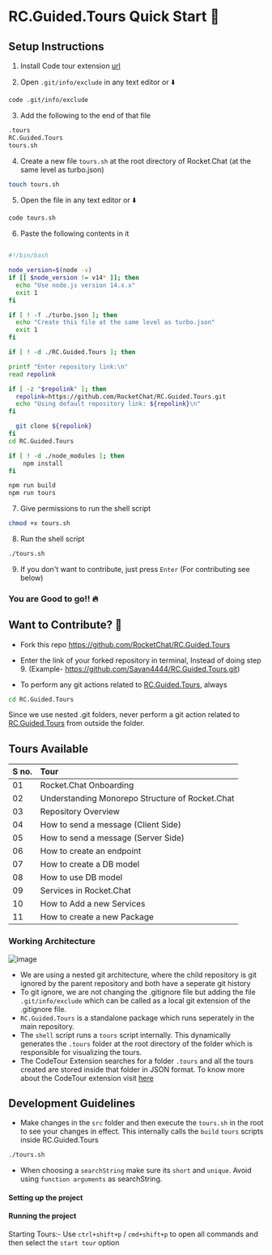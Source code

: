 # RC.Guided.Tours Quick Start 🚀

##  Setup Instructions

1. Install Code tour extension [url](https://marketplace.visualstudio.com/items?itemName=vsls-contrib.codetour)

2. Open `.git/info/exclude` in any text editor or ⬇️
```bash
code .git/info/exclude
```
3. Add the following to the end of that file 
```bash
.tours
RC.Guided.Tours
tours.sh
```
4. Create a new file `tours.sh` at the root directory of Rocket.Chat (at the same level as turbo.json)

```bash
touch tours.sh
``` 

5. Open the file in any text editor or ⬇️

```bash
code tours.sh
```
6. Paste the following contents in it

```bash

#!/bin/bash

node_version=$(node -v)
if [[ $node_version != v14* ]]; then
  echo "Use node.js version 14.x.x"
  exit 1
fi

if [ ! -f ./turbo.json ]; then
  echo "Create this file at the same level as turbo.json"
  exit 1
fi

if [ ! -d ./RC.Guided.Tours ]; then

printf "Enter repository link:\n"
read repolink

if [ -z "$repolink" ]; then
  repolink=https://github.com/RocketChat/RC.Guided.Tours.git
  echo "Using default repository link: ${repolink}\n"
fi

  git clone ${repolink}
fi
cd RC.Guided.Tours

if [ ! -d ./node_modules ]; then
    npm install
fi

npm run build
npm run tours

```

7. Give permissions to run the shell script
```bash
chmod +x tours.sh
```

8. Run the shell script
```bash
./tours.sh
```

9. If you don't want to contribute, just press `Enter` (For contributing see below)

### You are Good to go!! 🔥

## Want to Contribute? 👀
- Fork this repo https://github.com/RocketChat/RC.Guided.Tours
- Enter the link of your forked repository in terminal, Instead of doing step 9. (Example- https://github.com/Sayan4444/RC.Guided.Tours.git)

- To perform any git actions related to [RC.Guided.Tours](https://github.com/Sayan4444/RC.Guided.Tours), always 
```bash
cd RC.Guided.Tours
```
Since we use nested .git folders, never perform a git action related to [RC.Guided.Tours](https://github.com/Sayan4444/RC.Guided.Tours) from outside the folder. 


##  Tours Available

<div align="center">
    
| **S no.** | Tour |
|:--------------------|:-------------------|
| 01 | Rocket.Chat Onboarding |
| 02 | Understanding Monorepo Structure of Rocket.Chat |
| 03 | Repository Overview |
| 04 | How to send a message (Client Side) |
| 05 | How to send a message (Server Side) |
| 06 | How to create an endpoint |
| 07 | How to create a DB model |
| 08 | How to use DB model |
| 09 | Services in Rocket.Chat |
| 10 | How to Add a new Services |
| 11 | How to create a new Package |
</div>

### Working Architecture

![image](https://github.com/user-attachments/assets/2628ecef-fb33-43bb-9ff4-9e9d1d99e206)


- We are using a nested git architecture, where the child repository is git ignored by the parent repository and both have a seperate git history
- To git ignore, we are not changing the .gitignore file but adding the file `.git/info/exclude` which can be called as a local git extension of the .gitignore file.
- `RC.Guided.Tours` is a standalone package which runs seperately in the main repository. 
- The `shell` script runs a `tours` script internally. This dynamically generates the `.tours` folder at the root directory of the folder which is responsible for visualizing the tours. 
- The CodeTour Extension searches for a folder `.tours` and all the tours created are stored inside that folder in JSON format. To know more about the CodeTour extension visit [here](https://marketplace.visualstudio.com/items?itemName=vsls-contrib.codetour)

## Development Guidelines

- Make changes in the `src` folder and then execute the `tours.sh` in the root to see your changes in effect. This internally calls the `build` `tours` scripts inside RC.Guided.Tours
```bash
./tours.sh
```

- When choosing a `searchString` make sure its `short` and `unique`. Avoid using `function arguments` as searchString.


#### Setting up the project

[](https://github.com/user-attachments/assets/e2ecf046-e333-4c6c-a9ba-287ea2331fa1)


#### Running the project
Starting Tours:- Use `ctrl+shift+p` / `cmd+shift+p` to open all commands and then select the `start tour` option

[](https://github.com/user-attachments/assets/44e2be20-43ea-4eb7-941d-e05aeaa8f95a)
